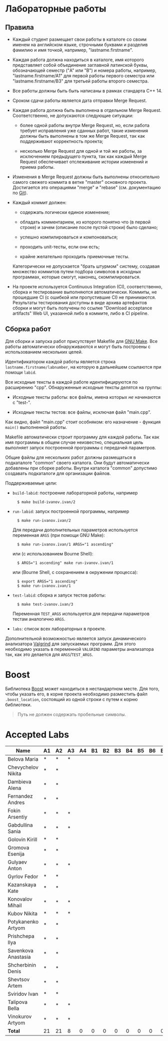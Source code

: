 Лабораторные работы
===================

Правила
-------

* Каждый студент размещает свои работы в каталоге со своим именем на
  английском языке, строчными буквами и разделив фамилию и имя
  точкой, например, "lastname.firstname".

* Каждая работа должна находиться в каталоге, имя которого
  представляет собой объединение заглавной латинской буквы,
  обозначающей семестр ("A" или "B") и номера работы, например,
  "lastname.firstname/A1" для первой работы первого семестра или
  "lastname.firstname/B3" для третьей работы второго семестра.

* Все работы должны быть быть написаны в рамках стандарта C++ 14.

* Сроком сдачи работы является дата отправки Merge Request.

* Каждая работа должна быть выполнена в отдельном Merge
  Request. Соответственно, не допускаются следующие ситуации:

    - более одной работы внутри Merge Request, но, если работа
      требует исправления уже сданных работ, такие изменения *должны*
      быть выполнены в том же Merge Request, так как поддерживают
      корректность проекта;

    - несколько Merge Request для одной и той же работы, за
      исключением предыдущего пункта, так как каждый Merge Request
      обеспечивает отслеживание истории изменений и приема работы.

* Изменения в Merge Request должны быть выполнены относительно самого
  свежего коммита в ветке "master" основного проекта. Достигается это
  операциями "merge" и "rebase" (см. документацию по
  [Git](https://git-scm.com/book)).

* Каждый коммит должен:

    - содержать логически единое изменение;

    - обладать комментарием, из которого понятно что (в первой строке)
      и зачем (описание после пустой строки) было сделано;

    - успешно компилироваться и компоноваться;

    - проходить unit-тесты, если они есть;

    - крайне желательно проходить приемочные тесты.

    Категорически не допускается "брать штурмом" систему, создавая
    множество коммитов путем подбора символов в исходных программах,
    которые смогут, наконец, скомпилироваться.

* На проекте используется Continuous Integration (CI), соответственно,
  сборка и тестирование выполняются автоматически. Коммиты, не
  прошедшие CI (с ошибкой или пропустившие CI) не
  принимаются. Результаты тестирования доступны в виде архива
  артефактов сборки и могут быть получены по ссылке "Download
  acceptance artifacts" Web UI, указанной либо в коммите, либо в CI
  pipeline.

Сборка работ
------------

Для сборки и запуска работ присутствует Makefile для
[GNU Make](https://www.gnu.org/software/make/). Все работы
автоматически обнаруживаются и могут быть построены с использованием
нескольких целей.

Идентификатором каждой работы является строка
`lastname.firstname/labnumber`, на которую в дальнейшем ссылаются при
помощи `labid`.

Все исходные тексты в каждой работе идентифицируются по расширению
"cpp". Обнаруженные исходные тексты делятся на группы:

* Исходные тексты работы: все файлы, имена которых _не_ начинаются с
  "test-".

* Исходные тексты тестов: все файлы, исключая файл "main.cpp".

Как видно, файл "main.cpp" стоит особняком: его назначение - функция
`main()` выполненной работы.

Makefile автоматически строит программу для каждой работы. Так как имя
программы в общем случае неизвестно, специальная цель выполняет запуск
построенной программы с передачей параметров.

Общие файлы для нескольких работ должны размещаться в подкаталоге
"common" своего каталога. Они будут автоматически добавлены при сборке
работы. Внутри каталога "common" допустимо создавать подкаталоги для
организации файлов.

Поддерживаемые цели:

* `build-labid`: построение лабораторной работы, например

        $ make build-ivanov.ivan/2

* `run-labid`: запуск построенной программы, например

        $ make run-ivanov.ivan/2

    Для передачи дополнительных параметров используется переменная
    `ARGS` (при помощи GNU Make):

        $ make run-ivanov.ivan/1 ARGS="1 ascending"

    или (c использованием Bourne Shell):

        $ ARGS="1 ascending" make run-ivanov.ivan/1

    или (Bourne Shell, с сохранением в окружении процесса):

        $ export ARGS="1 ascending"
        $ make run-ivanov.ivan/1

* `test-labid`: сборка и запуск тестов работы:

        $ make test-ivanov.ivan/3

    Переменная `TEST_ARGS` используется для передачи параметров тестам
    аналогично `ARGS`.

* `labs`: список всех лабораторных в проекте.

Дополнительной возможностью является запуск динамического анализатора
[Valgrind](http://valgrind.org) для запускаемых программ. Для этого
необходимо указать в переменной `VALGRIND` параметры анализатора так,
как это делается для `ARGS`/`TEST_ARGS`.

Boost
=====

Библиотека [Boost](http://boost.org) может находиться в нестандартном
месте. Для того, чтобы указать его, в корне проекта необходимо
разместить файл `.boost_location`, состоящий из одной строки с путем к
корню библиотеки.

> Путь не должен содержать пробельные символы.

Accepted Labs
=============

| Name                | A1 | A2 | A3 | A4 | B1 | B2 | B3 | B4 | B5 | B6 | B7 | B8 |
|---------------------|----|----|----|----|----|----|----|----|----|----|----|----|
| Belova Maria        | *  | *  | *  |    |    |    |    |    |    |    |    |    |
| Chevychelov Nikita  | *  | *  |    |    |    |    |    |    |    |    |    |    |
| Dambieva Alena      | *  | *  |    |    |    |    |    |    |    |    |    |    |
| Fernandez Andres    | *  | *  |    |    |    |    |    |    |    |    |    |    |
| Fokin Arsentiy      | *  | *  | *  |    |    |    |    |    |    |    |    |    |
| Gabdullina Sania    | *  | *  | *  |    |    |    |    |    |    |    |    |    |
| Golovin Kirill      | *  | *  |    |    |    |    |    |    |    |    |    |    |
| Gromova Esenija     | *  | *  |    |    |    |    |    |    |    |    |    |    |
| Gulyaev Anton       | *  | *  | *  |    |    |    |    |    |    |    |    |    |
| Gyrlov Fedor        | *  | *  |    |    |    |    |    |    |    |    |    |    |
| Kazanskaya Kate     | *  | *  |    |    |    |    |    |    |    |    |    |    |
| Konovalov Mihail    | *  | *  | *  |    |    |    |    |    |    |    |    |    |
| Kubov Nikita        | *  | *  | *  |    |    |    |    |    |    |    |    |    |
| Potykanenko Artyom  | *  | *  |    |    |    |    |    |    |    |    |    |    |
| Prishchepa Ilya     | *  | *  |    |    |    |    |    |    |    |    |    |    |
| Savenkova Anastasia | *  | *  |    |    |    |    |    |    |    |    |    |    |
| Shcherbinin Denis   | *  | *  |    |    |    |    |    |    |    |    |    |    |
| Shevtsov Artem      | *  | *  |    |    |    |    |    |    |    |    |    |    |
| Sviridov Ivan       | *  | *  |    |    |    |    |    |    |    |    |    |    |
| Talipova Bella      | *  | *  | *  |    |    |    |    |    |    |    |    |    |
| Vinokurov Artyom    | *  | *  | *  |    |    |    |    |    |    |    |    |    |
| __Total__           |  21|  21|   8|   0|   0|   0|   0|   0|   0|   0|   0|   0|
